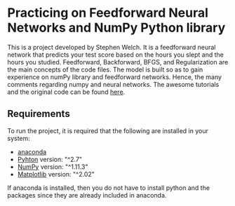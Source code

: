 # Practicing on Feedforward Neural Networks and NumPy Python library

This is a project developed by Stephen Welch.
It is a feedforward neural network that predicts your test score based on the hours you slept and the hours you studied.
Feedforward, Backforward, BFGS, and Regularization are the main concepts of the code files.
The model is built so as to gain experience on numPy library and feedforward networks. Hence, the many comments regarding numpy and neural networks.
The awesome tutorials and the original code can be found [here](https://github.com/stephencwelch/Neural-Networks-Demystified).

## Requirements

To run the project, it is required that the following are installed in your system:

- [anaconda](https://docs.continuum.io/anaconda/navigator)
- [Pyhton](https://www.python.org/download/releases/2.7/) version: "^2.7"
- [NumPy](http://www.numpy.org/) version: "^1.11.3"
- [Matplotlib](https://matplotlib.org/) version: "^2.02"

If anaconda is installed, then you do not have to install python and the packages since they are already included in anaconda.
